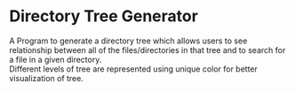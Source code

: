 # Directory Tree Generator
A Program to generate a directory tree which allows users to see relationship between all of the files/directories in that tree and to search for a file in a given directory.                                                   
Different levels of tree are represented using unique color for better visualization of tree.                                                                                       
